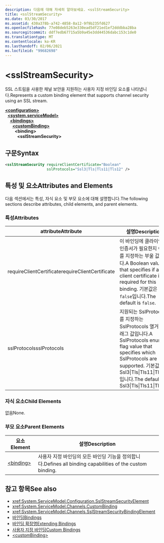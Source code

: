 ```yaml
---
description: 다음에 대해 자세히 알아보세요. <sslStreamSecurity>
title: <sslStreamSecurity>
ms.date: 03/30/2017
ms.assetid: 430a378b-a742-4858-8a12-9f9b235fd627
ms.openlocfilehash: 77e08deb5263e330ead5df21ed1ef2dddbba28ba
ms.sourcegitcommit: ddf7edb67715a5b9a45e3dd44536dabc153c1de0
ms.translationtype: MT
ms.contentlocale: ko-KR
ms.lasthandoff: 02/06/2021
ms.locfileid: "99682698"
---
```

# \<sslStreamSecurity>

<span data-ttu-id="f9558-102">SSL 스트림을 사용한 채널 보안을 지원하는 사용자 지정 바인딩 요소를 나타냅니다.</span><span class="sxs-lookup"><span data-stu-id="f9558-102">Represents a custom binding element that supports channel security using an SSL stream.</span></span>  
  
[**\<configuration>**](../configuration-element.md)\
&nbsp;&nbsp;[**\<system.serviceModel>**](system-servicemodel.md)\
&nbsp;&nbsp;&nbsp;&nbsp;[**\<bindings>**](bindings.md)\
&nbsp;&nbsp;&nbsp;&nbsp;&nbsp;&nbsp;[**\<customBinding>**](custombinding.md)\
&nbsp;&nbsp;&nbsp;&nbsp;&nbsp;&nbsp;&nbsp;&nbsp;**\<binding>**\
&nbsp;&nbsp;&nbsp;&nbsp;&nbsp;&nbsp;&nbsp;&nbsp;&nbsp;&nbsp;**\<sslStreamSecurity>**  
  
## <a name="syntax"></a><span data-ttu-id="f9558-103">구문</span><span class="sxs-lookup"><span data-stu-id="f9558-103">Syntax</span></span>  
  
```xml  
<sslStreamSecurity requireClientCertificate="Boolean"
                   sslProtocols="Ssl3|Tls|Tls11|Tls12" />
```  
  
## <a name="attributes-and-elements"></a><span data-ttu-id="f9558-104">특성 및 요소</span><span class="sxs-lookup"><span data-stu-id="f9558-104">Attributes and Elements</span></span>  

 <span data-ttu-id="f9558-105">다음 섹션에서는 특성, 자식 요소 및 부모 요소에 대해 설명합니다.</span><span class="sxs-lookup"><span data-stu-id="f9558-105">The following sections describe attributes, child elements, and parent elements.</span></span>  
  
### <a name="attributes"></a><span data-ttu-id="f9558-106">특성</span><span class="sxs-lookup"><span data-stu-id="f9558-106">Attributes</span></span>  
  
|<span data-ttu-id="f9558-107">attribute</span><span class="sxs-lookup"><span data-stu-id="f9558-107">Attribute</span></span>|<span data-ttu-id="f9558-108">설명</span><span class="sxs-lookup"><span data-stu-id="f9558-108">Description</span></span>|  
|---------------|-----------------|  
|<span data-ttu-id="f9558-109">requireClientCertificate</span><span class="sxs-lookup"><span data-stu-id="f9558-109">requireClientCertificate</span></span>|<span data-ttu-id="f9558-110">이 바인딩에 클라이언트 인증서가 필요한지 여부를 지정하는 부울 값입니다.</span><span class="sxs-lookup"><span data-stu-id="f9558-110">A Boolean value that specifies if a client certificate is required for this binding.</span></span> <span data-ttu-id="f9558-111">기본값은 `false`입니다.</span><span class="sxs-lookup"><span data-stu-id="f9558-111">The default is `false`.</span></span>|  
|<span data-ttu-id="f9558-112">sslProtocols</span><span class="sxs-lookup"><span data-stu-id="f9558-112">sslProtocols</span></span>|<span data-ttu-id="f9558-113">지원되는 SslProtocols를 지정하는 SslProtocols 열거형 플래그 값입니다.</span><span class="sxs-lookup"><span data-stu-id="f9558-113">A SslProtocols enum flag value that specifies which SslProtocols are supported.</span></span> <span data-ttu-id="f9558-114">기본값은 Ssl3&#124;Tls&#124;Tls11&#124;Tls12입니다.</span><span class="sxs-lookup"><span data-stu-id="f9558-114">The default is Ssl3&#124;Tls&#124;Tls11&#124;Tls12.</span></span>|  
  
### <a name="child-elements"></a><span data-ttu-id="f9558-115">자식 요소</span><span class="sxs-lookup"><span data-stu-id="f9558-115">Child Elements</span></span>  

 <span data-ttu-id="f9558-116">없음</span><span class="sxs-lookup"><span data-stu-id="f9558-116">None.</span></span>  
  
### <a name="parent-elements"></a><span data-ttu-id="f9558-117">부모 요소</span><span class="sxs-lookup"><span data-stu-id="f9558-117">Parent Elements</span></span>  
  
|<span data-ttu-id="f9558-118">요소</span><span class="sxs-lookup"><span data-stu-id="f9558-118">Element</span></span>|<span data-ttu-id="f9558-119">설명</span><span class="sxs-lookup"><span data-stu-id="f9558-119">Description</span></span>|  
|-------------|-----------------|  
|[\<binding>](bindings.md)|<span data-ttu-id="f9558-120">사용자 지정 바인딩의 모든 바인딩 기능을 정의합니다.</span><span class="sxs-lookup"><span data-stu-id="f9558-120">Defines all binding capabilities of the custom binding.</span></span>|  
  
## <a name="see-also"></a><span data-ttu-id="f9558-121">참고 항목</span><span class="sxs-lookup"><span data-stu-id="f9558-121">See also</span></span>

- <xref:System.ServiceModel.Configuration.SslStreamSecurityElement>
- <xref:System.ServiceModel.Channels.CustomBinding>
- <xref:System.ServiceModel.Channels.SslStreamSecurityBindingElement>
- [<span data-ttu-id="f9558-122">바인딩</span><span class="sxs-lookup"><span data-stu-id="f9558-122">Bindings</span></span>](../../../wcf/bindings.md)
- [<span data-ttu-id="f9558-123">바인딩 확장명</span><span class="sxs-lookup"><span data-stu-id="f9558-123">Extending Bindings</span></span>](../../../wcf/extending/extending-bindings.md)
- [<span data-ttu-id="f9558-124">사용자 지정 바인딩</span><span class="sxs-lookup"><span data-stu-id="f9558-124">Custom Bindings</span></span>](../../../wcf/extending/custom-bindings.md)
- [\<customBinding>](custombinding.md)
